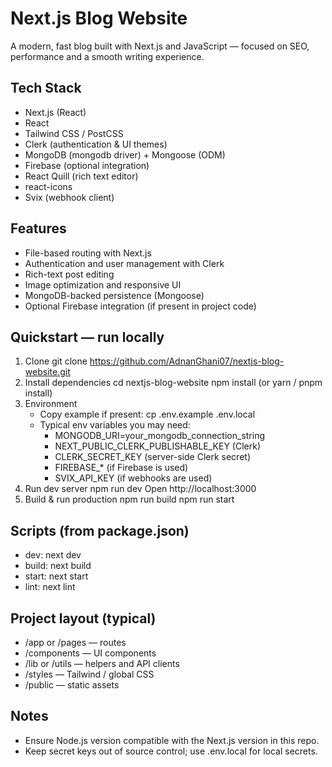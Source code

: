 # Next.js Blog Website

A modern, fast blog built with Next.js and JavaScript — focused on SEO, performance and a smooth writing experience.

## Tech Stack
- Next.js (React)
- React
- Tailwind CSS / PostCSS
- Clerk (authentication & UI themes)
- MongoDB (mongodb driver) + Mongoose (ODM)
- Firebase (optional integration)
- React Quill (rich text editor)
- react-icons
- Svix (webhook client)

## Features
- File-based routing with Next.js
- Authentication and user management with Clerk
- Rich-text post editing
- Image optimization and responsive UI
- MongoDB-backed persistence (Mongoose)
- Optional Firebase integration (if present in project code)

## Quickstart — run locally
1. Clone
   git clone https://github.com/AdnanGhani07/nextjs-blog-website.git
2. Install dependencies
   cd nextjs-blog-website
   npm install
   (or yarn / pnpm install)
3. Environment
   - Copy example if present:
     cp .env.example .env.local
   - Typical env variables you may need:
     - MONGODB_URI=your_mongodb_connection_string
     - NEXT_PUBLIC_CLERK_PUBLISHABLE_KEY (Clerk)
     - CLERK_SECRET_KEY (server-side Clerk secret)
     - FIREBASE_* (if Firebase is used)
     - SVIX_API_KEY (if webhooks are used)
4. Run dev server
   npm run dev
   Open http://localhost:3000
5. Build & run production
   npm run build
   npm run start

## Scripts (from package.json)
- dev: next dev
- build: next build
- start: next start
- lint: next lint

## Project layout (typical)
- /app or /pages — routes
- /components — UI components
- /lib or /utils — helpers and API clients
- /styles — Tailwind / global CSS
- /public — static assets

## Notes
- Ensure Node.js version compatible with the Next.js version in this repo.
- Keep secret keys out of source control; use .env.local for local secrets.
